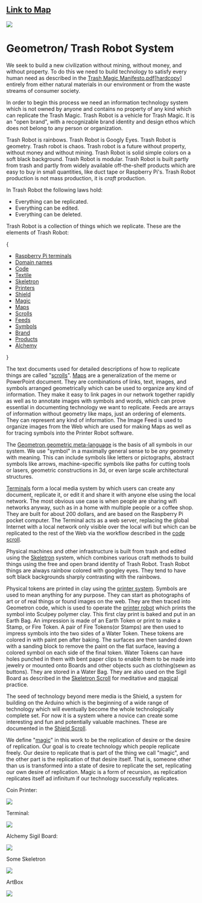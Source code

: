 ## [Link to Map](maps/home)

![](https://i.imgur.com/niV3C7n.jpg)

# Geometron/ Trash Robot System

We seek to build a new civilization without mining, without money, and without property.  To do this we need to build technology to satisfy every human need as described in the [Trash Magic Manifesto.pdf](https://lafelabs.github.io/Trash_Magic_Manifesto.pdf)[[hardcopy](https://www.lulu.com/en/us/shop/lafe-spietz/trash-magic-manifesto-and-action-coloring-book-revision-1/paperback/product-1km4deev.html)] entirely from either natural materials in our environment or from the waste streams of consumer society.

In order to begin this process we need an information technology system which is not owned by anyone and contains no property of any kind which can replicate the Trash Magic.  Trash Robot is a vehicle for Trash Magic. It is an "open brand", with a recognizable brand identity and design ethos which does not belong to any person or organization. 

Trash Robot is rainbows. Trash Robot is Googly Eyes. Trash Robot is geometry.  Trash robot is chaos.  Trash robot is a future without property, without money and without mining. Trash Robot is solid simple colors on a soft black background. Trash Robot is modular. Trash Robot is built partly from trash and partly from widely available off-the-shelf products which are easy to buy in small quantities, like duct tape or Raspberry Pi's.  Trash Robot production is not mass production, it is *craft* production.  

In Trash Robot the following laws hold:

- Everything can be replicated. 
- Everything can be edited.  
- Everything can be deleted. 

Trash Robot is a collection of things which we replicate. These are the elements of Trash Robot:

{

- [Raspberry Pi terminals](scrolls/terminal.md)
- [Domain names](scrolls/domains.md)
- [Code](scrolls/code.md)
- [Textile](scrolls/textile.md)
- [Skeletron](scrolls/skeletron.md)
- [Printers](scrolls/printer.md)
- [Shield](scrolls/shield.md)
- [Magic](scrolls/magic.md)
- [Maps](scrolls/maps.md)
- [Scrolls](scrolls/scrolls.md)
- [Feeds](scrolls/feeds.md)
- [Symbols](scrolls/geometron.md)
- [Brand](scrolls/brand.md)
- [Products](scrolls/products.md)
- [Alchemy](scrolls/alchemy.md)

}

The text documents used for detailed descriptions of how to replicate things are called "[scrolls](scrolls/scrolls.md)".  [Maps](scrolls/maps.md) are a generalization of the meme or PowerPoint document.  They are combinations of links, text, images, and symbols arranged geometrically which can be used to organize any kind of information. They make it easy to link pages in our network together rapidly as well as to annotate images with symbols and words, which can prove essential in documenting technology we want to replicate.  Feeds are arrays of information without geometry like maps, just an ordering of elements.  They can represent any kind of information. The Image Feed is used to organize images from the Web which are used for making Maps as well as for tracing symbols into the Printer Robot software.

The [Geometron geometric meta-language](scrolls/geometron.md) is the basis of all symbols in our system. We use "symbol" in a maximally general sense to be *any* geometry with meaning.  This can include symbols like letters or pictographs, abstract symbols like arrows, machine-specific symbols like paths for cutting tools or lasers, geometric constructions in 3d, or even large scale architectural structures.  

[Terminals](scrolls/terminal.md) form a local media system by which users can create any document, replicate it, or edit it and share it with anyone else using the local network.  The most obvious use case is when people are sharing wifi networks anyway, such as in a home with multiple people or a coffee shop.  They are built for about 200 dollars, and are based on the Raspberry Pi pocket computer.  The Terminal acts as a web server, replacing the global Internet with a local network only visible over the local wifi but which can be replicated to the rest of the Web via the workflow described in the [code scroll](scrolls/code.md).

Physical machines and other infrastructure is built from trash and edited using the [Skeletron](scrolls/skeletron.md) system, which combines various craft methods to build things using the free and open brand identity of Trash Robot.  Trash Robot things are always rainbow colored with googley eyes.  They tend to have soft black backgrounds sharply contrasting with the rainbows.

Physical tokens are printed in clay using the [printer system](scrolls/printer.md).  Symbols are used to mean anything for any purpose. They can start as photographs of art or of real things or found images on the web.  They are then traced into Geometron code, which is used to operate the [printer robot](maps/printer) which prints the symbol into Sculpey polymer clay.  This first clay print is baked and put in an Earth Bag.  An impression is made of an Earth Token  or print to make a Stamp, or Fire Token.  A pair of Fire Tokens(or Stamps) are then used to impress symbols into the two sides of a Water Token.  These tokens are colored in with paint pen after baking.  The surfaces are then sanded down with a sanding block to remove the paint on the flat surface, leaving a colored symbol on each side of the final token.  Water Tokens can have holes punched in them with bent paper clips to enable them to be made into jewelry or mounted onto Boards and other objects such as clothing(sewn as buttons).  They are stored in a Water Bag.  They are also used on the Sigil Board as described in the [Skeletron Scroll](scrolls/skeletron.md) for meditative and [magical](scrolls/magic.md) practice.

The seed of technology beyond mere media is the Shield, a system for building on the Arduino which is the beginning of a wide range of technology which will eventually become the whole technologically complete set. For now it is a system where a novice can create some interesting and fun and potentially valuable machines.  These are documented in the [Shield Scroll](scrolls/shield.md).

We define "[magic](scrolls/magic.md)" in this work to be the replication of desire or the desire of replication. Our goal is to create technology which people replicate freely.  Our desire to replicate that is part of the thing we call "magic", and the other part is the replication of that desire itself. That is, someone other than us is transformed into a state of desire to replicate the set, replicating our own desire of replication. Magic is a form of recursion, as replication replicates itself ad infinitum if our technology successfully replicates.


Coin Printer:

![](https://i.imgur.com/tz8x0hY.jpg)

Terminal:

![](https://i.imgur.com/53xD1Yv.jpg)

Alchemy Sigil Board:

![](https://i.imgur.com/Se6eZr0.jpg)

Some Skeletron 

![](https://i.imgur.com/Qg40z9U.png)

ArtBox

![](https://i.imgur.com/qHFkNbg.jpg)

